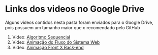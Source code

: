 # Links dos videos no Google Drive

Alguns videos contidos nesta pasta foram enviados para o Google Drive, pois possuem um tamanho maior que o recomendado pelo GitHub

1. Video: [Algoritmo Sequencial](https://drive.google.com/file/d/1R0l0nCmitzX5drvGbrVcof6HnuA6HGNj/view?usp=sharing)
2. Video: [Animação do Fluxo do Sistema Web](https://drive.google.com/file/d/1xyBjyOhrBxHgsy15jkoaC0Fda5Q1ieJI/view?usp=sharing)
3. Video: [Animação Front X Back-end](https://drive.google.com/file/d/1CQy4GNuZgvMdtMBCuQYGBPwEVE8eymvZ/view?usp=sharing)
